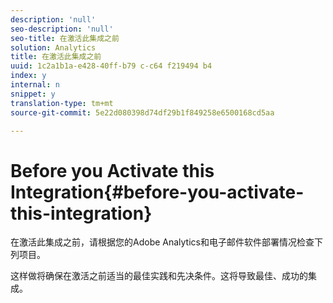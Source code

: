 ```yaml
---
description: 'null'
seo-description: 'null'
seo-title: 在激活此集成之前
solution: Analytics
title: 在激活此集成之前
uuid: 1c2a1b1a-e428-40ff-b79 c-c64 f219494 b4
index: y
internal: n
snippet: y
translation-type: tm+mt
source-git-commit: 5e22d080398d74df29b1f849258e6500168cd5aa

---
```



# Before you Activate this Integration{#before-you-activate-this-integration}

在激活此集成之前，请根据您的Adobe Analytics和电子邮件软件部署情况检查下列项目。

这样做将确保在激活之前适当的最佳实践和先决条件。这将导致最佳、成功的集成。
